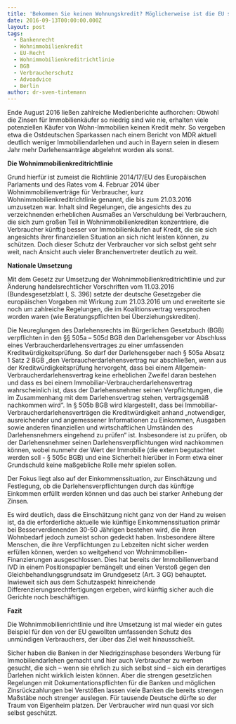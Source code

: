 ```yaml
---
title: 'Bekommen Sie keinen Wohnungskredit? Möglicherweise ist die EU schuld!'
date: 2016-09-13T00:00:00.000Z
layout: post
tags:
  - Bankenrecht
  - Wohnimmobilienkredit
  - EU-Recht
  - Wohnimmobilienkreditrichtlinie
  - BGB
  - Verbraucherschutz
  - Advoadvice
  - Berlin
author: dr-sven-tintemann
---
```



Ende August 2016 lie&szlig;en zahlreiche Medienberichte aufhorchen: Obwohl die Zinsen f&uuml;r Immobilienk&auml;ufer so niedrig sind wie nie, erhalten viele potenziellen K&auml;ufer von Wohn-Immobilien keinen Kredit mehr. So vergeben etwa die Ostdeutschen Sparkassen nach einem Bericht von MDR aktuell deutlich weniger Immobiliendarlehen und auch in Bayern seien in diesem Jahr mehr Darlehensantr&auml;ge abgelehnt worden als sonst.

**Die Wohnimmobilienkreditrichtlinie**

Grund hierf&uuml;r ist zumeist die Richtlinie 2014/17/EU des Europ&auml;ischen Parlaments und des Rates vom 4. Februar 2014 &uuml;ber Wohnimmobilienvertr&auml;ge f&uuml;r Verbraucher, kurz Wohnimmobilienkreditrichtlinie genannt, die bis zum 21.03.2016 umzusetzen war. Inhalt sind Regelungen, die angesichts des zu verzeichnenden erheblichen Ausma&szlig;es an Verschuldung bei Verbrauchern, die sich zum gro&szlig;en Teil in Wohnimmobilienkrediten konzentriere, die Verbraucher k&uuml;nftig besser vor Immobilienk&auml;ufen auf Kredit, die sie sich angesichts ihrer finanziellen Situation an sich nicht leisten k&ouml;nnen, zu sch&uuml;tzen. Doch dieser Schutz der Verbraucher vor sich selbst geht sehr weit, nach Ansicht auch vieler Branchenvertreter deutlich zu weit.

**Nationale Umsetzung**

Mit dem Gesetz zur Umsetzung der Wohnimmobilienkreditrichtlinie und zur &Auml;nderung handelsrechtlicher Vorschriften vom 11.03.2016 (Bundesgesetzblatt I, S. 396) setzte der deutsche Gesetzgeber die europ&auml;ischen Vorgaben mit Wirkung zum 21.03.2016 um und erweiterte sie noch um zahlreiche Regelungen, die im Koalitionsvertrag versprochen worden waren (wie Beratungspflichten bei &Uuml;berziehungskrediten).

Die Neureglungen des Darlehensrechts im B&uuml;rgerlichen Gesetzbuch (BGB) verpflichten in den &sect;&sect; 505a – 505d BGB den Darlehensgeber vor Abschluss eines Verbraucherdarlehensvertrages zu einer umfassenden Kreditw&uuml;rdigkeitspr&uuml;fung. So darf der Darlehensgeber nach &sect; 505a Absatz 1 Satz 2 BGB „den Verbraucherdarlehensvertrag nur abschlie&szlig;en, wenn aus der Kreditw&uuml;rdigkeitspr&uuml;fung hervorgeht, dass bei einem Allgemein-Verbraucherdarlehensvertrag keine erheblichen Zweifel daran bestehen und dass es bei einem Immobiliar-Verbraucherdarlehensvertrag wahrscheinlich ist, dass der Darlehensnehmer seinen Verpflichtungen, die im Zusammenhang mit dem Darlehensvertrag stehen, vertragsgem&auml;&szlig; nachkommen wird“. In &sect; 505b BGB wird klargestellt, dass bei Immobiliar-Verbraucherdarlehensvertr&auml;gen die Kreditw&uuml;rdigkeit anhand „notwendiger, ausreichender und angemessener Informationen zu Einkommen, Ausgaben sowie anderen finanziellen und wirtschaftlichen Umst&auml;nden des Darlehensnehmers eingehend zu pr&uuml;fen“ ist. Insbesondere ist zu pr&uuml;fen, ob der Darlehensnehmer seinen Darlehensverpflichtungen wird nachkommen k&ouml;nnen, wobei nunmehr der Wert der Immobilie (die extern begutachtet werden soll - &sect; 505c BGB) und eine Sicherheit hier&uuml;ber in Form etwa einer Grundschuld keine ma&szlig;gebliche Rolle mehr spielen sollen.

Der Fokus liegt also auf der Einkommenssituation, zur Einsch&auml;tzung und Festlegung, ob die Darlehensverpflichtungen durch das k&uuml;nftige Einkommen erf&uuml;llt werden k&ouml;nnen und das auch bei starker Anhebung der Zinsen.

Es wird deutlich, dass die Einsch&auml;tzung nicht ganz von der Hand zu weisen ist, da die erforderliche aktuelle wie k&uuml;nftige Einkommenssituation prim&auml;r bei Besserverdienenden 30-50 J&auml;hrigen bestehen wird, die ihren Wohnbedarf jedoch zumeist schon gedeckt haben. Insbesondere &auml;ltere Menschen, die ihre Verpflichtungen zu Lebzeiten nicht sicher werden erf&uuml;llen k&ouml;nnen, werden so weitgehend von Wohnimmobilien-Finanzierungen ausgeschlossen. Dies hat bereits der Immobilienverband IVD in einem Positionspapier bem&auml;ngelt und einen Versto&szlig; gegen den Gleichbehandlungsgrundsatz im Grundgesetz (Art. 3 GG) behauptet. Inwieweit sich aus dem Schutzaspekt hinreichende Differenzierungsrechtfertigungen ergeben, wird k&uuml;nftig sicher auch die Gerichte noch besch&auml;ftigen.

**Fazit**

Die Wohnimmobilienrichtlinie und ihre Umsetzung ist mal wieder ein gutes Beispiel f&uuml;r den von der EU gewollten umfassenden Schutz des unm&uuml;ndigen Verbrauchers, der &uuml;ber das Ziel weit hinausschie&szlig;t.

Sicher haben die Banken in der Niedrigzinsphase besonders Werbung f&uuml;r Immobiliendarlehen gemacht und hier auch Verbraucher zu werben gesucht, die sich – wenn sie ehrlich zu sich selbst sind – sich ein derartiges Darlehen nicht wirklich leisten k&ouml;nnen. Aber die strengen gesetzlichen Regelungen mit Dokumentationspflichten f&uuml;r die Banken und m&ouml;glichen Zinsr&uuml;ckzahlungen bei Verst&ouml;&szlig;en lassen viele Banken die bereits strengen Ma&szlig;st&auml;be noch strenger auslegen. F&uuml;r tausende Deutsche d&uuml;rfte so der Traum von Eigenheim platzen. Der Verbraucher wird nun quasi vor sich selbst gesch&uuml;tzt.
